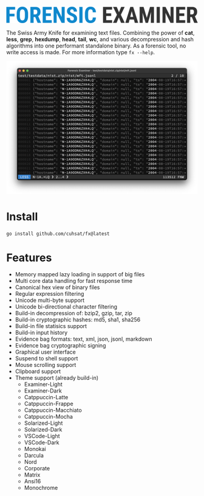 ![](assets/fx.png "Forensic Examiner")

The Swiss Army Knife for examining text files. Combining the power of **cat**, **less**, **grep**, **hexdump**, **head**, **tail**, **wc**, and various decompression and hash algorithms into one performant standalone binary. As a forensic tool, no write access is made. For more information type `fx --help`.

![](assets/demo.png "Demo")

# Install

```console
go install github.com/cuhsat/fx@latest
```

# Features
* Memory mapped lazy loading in support of big files
* Multi core data handling for fast response time
* Canonical hex view of binary files
* Regular expression filtering
* Unicode multi-byte support
* Unicode bi-directional character filtering
* Build-in decompression of: bzip2, gzip, tar, zip
* Build-in cryptographic hashes: md5, sha1, sha256
* Build-in file statisics support
* Build-in input history
* Evidence bag formats: text, xml, json, jsonl, markdown
* Evidence bag cryptographic signing
* Graphical user interface
* Suspend to shell support
* Mouse scrolling support
* Clipboard support
* Theme support (already build-in)
  *  Examiner-Light
  *  Examiner-Dark
  *  Catppuccin-Latte
  *  Catppuccin-Frappe
  *  Catppuccin-Macchiato
  *  Catppuccin-Mocha
  *  Solarized-Light
  *  Solarized-Dark
  *  VSCode-Light
  *  VSCode-Dark
  *  Monokai
  *  Darcula
  *  Nord
  *  Corporate
  *  Matrix
  *  Ansi16
  *  Monochrome
